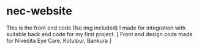 # nec-website 
This is the front end code (No img included) I made for integration with suitable back end code for my first project. [ Front end design code made for Nivedita Eye Care, Kotulpur, Bankura ]
